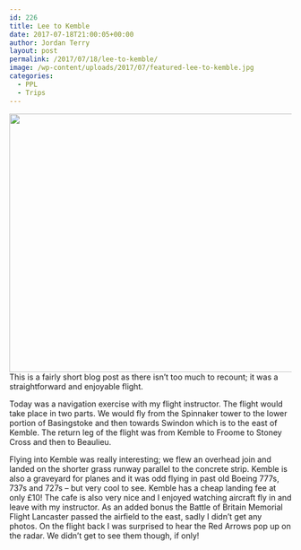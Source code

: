 ```yaml
---
id: 226
title: Lee to Kemble
date: 2017-07-18T21:00:05+00:00
author: Jordan Terry
layout: post
permalink: /2017/07/18/lee-to-kemble/
image: /wp-content/uploads/2017/07/featured-lee-to-kemble.jpg
categories:
  - PPL
  - Trips
---
```

<img loading="lazy" src="{{ site.baseurl }}/wp-content/uploads/2017/07/featured-lee-to-kemble-1024x461.jpg" alt="" width="1024" height="461" class="alignnone size-large wp-image-227" srcset="{{ site.baseurl }}/wp-content/uploads/2017/07/featured-lee-to-kemble-1024x461.jpg 1024w, {{ site.baseurl }}/wp-content/uploads/2017/07/featured-lee-to-kemble-300x135.jpg 300w, {{ site.baseurl }}/wp-content/uploads/2017/07/featured-lee-to-kemble-768x346.jpg 768w, {{ site.baseurl }}/wp-content/uploads/2017/07/featured-lee-to-kemble.jpg 2000w" sizes="(max-width: 1024px) 100vw, 1024px" />  
This is a fairly short blog post as there isn’t too much to recount; it was a straightforward and enjoyable flight. 

Today was a navigation exercise with my flight instructor. The flight would take place in two parts. We would fly from the Spinnaker tower to the lower portion of Basingstoke and then towards Swindon which is to the east of Kemble. The return leg of the flight was from Kemble to Froome to Stoney Cross and then to Beaulieu. 

Flying into Kemble was really interesting; we flew an overhead join and landed on the shorter grass runway parallel to the concrete strip. Kemble is also a graveyard for planes and it was odd flying in past old Boeing 777s, 737s and 727s &#8211; but very cool to see. Kemble has a cheap landing fee at only £10! The cafe is also very nice and I enjoyed watching aircraft fly in and leave with my instructor. As an added bonus the Battle of Britain Memorial Flight Lancaster passed the airfield to the east, sadly I didn’t get any photos. On the flight back I was surprised to hear the Red Arrows pop up on the radar. We didn’t get to see them though, if only!
